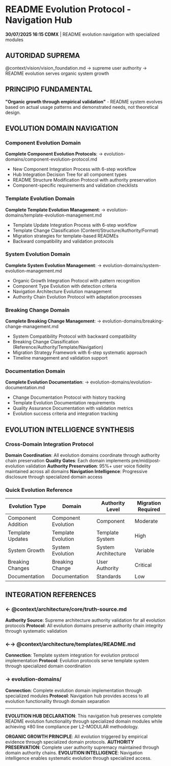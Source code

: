 # README Evolution Protocol - Navigation Hub

**30/07/2025 16:15 CDMX** | README evolution navigation with specialized modules

## AUTORIDAD SUPREMA
@context/vision/vision_foundation.md → supreme user authority → README evolution serves organic system growth

## PRINCIPIO FUNDAMENTAL
**"Organic growth through empirical validation"** - README system evolves based on actual usage patterns and demonstrated needs, not theoretical design.

## EVOLUTION DOMAIN NAVIGATION

### **Component Evolution Domain**
**Complete Component Evolution Protocols**: → evolution-domains/component-evolution-protocol.md
- New Component Integration Process with 6-step workflow
- Hub Integration Decision Tree for all component types
- README Structure Modification Protocol with authority preservation
- Component-specific requirements and validation checklists

### **Template Evolution Domain**
**Complete Template Evolution Management**: → evolution-domains/template-evolution-management.md
- Template Update Integration Process with 6-step workflow
- Template Change Classification (Content/Structure/Authority/Format)
- Migration strategies for template-based READMEs
- Backward compatibility and validation protocols

### **System Evolution Domain**
**Complete System Evolution Management**: → evolution-domains/system-evolution-management.md
- Organic Growth Integration Protocol with pattern recognition
- Component Type Evolution with detection criteria
- Navigation Architecture Evolution management
- Authority Chain Evolution Protocol with adaptation processes

### **Breaking Change Domain**
**Complete Breaking Change Management**: → evolution-domains/breaking-change-management.md
- System Compatibility Protocol with backward compatibility
- Breaking Change Classification (Reference/Authority/Template/Navigation)
- Migration Strategy Framework with 6-step systematic approach
- Timeline management and validation support

### **Documentation Domain**
**Complete Evolution Documentation**: → evolution-domains/evolution-documentation.md
- Change Documentation Protocol with history tracking
- Template Evolution Documentation requirements
- Quality Assurance Documentation with validation metrics
- Evolution success criteria and integration tracking

## EVOLUTION INTELLIGENCE SYNTHESIS

### **Cross-Domain Integration Protocol**
**Domain Coordination**: All evolution domains coordinate through authority chain preservation
**Quality Gates**: Each domain implements pre/mid/post-evolution validation
**Authority Preservation**: 95%+ user voice fidelity maintained across all domains
**Navigation Intelligence**: Progressive disclosure through specialized domain access

### **Quick Evolution Reference**
| Evolution Type | Domain | Authority Level | Migration Required |
|----------------|---------|-----------------|------------------- |
| Component Addition | Component Evolution | Component | Moderate |
| Template Updates | Template Evolution | Template System | High |
| System Growth | System Evolution | System Architecture | Variable |
| Breaking Changes | Breaking Change | User Authority | Critical |
| Documentation | Documentation | Standards | Low |

## INTEGRATION REFERENCES

### ← @context/architecture/core/truth-source.md
**Authority Source**: Supreme architecture authority validation for all evolution protocols
**Protocol**: All evolution domains preserve authority chain integrity through systematic validation

### ←→ @context/architecture/templates/README.md
**Connection**: Template system integration for evolution protocol implementation
**Protocol**: Evolution protocols serve template system through specialized domain coordination

### → evolution-domains/
**Connection**: Complete evolution domain implementation through specialized modules
**Protocol**: Navigation hub provides access to all evolution functionality through domain separation

---

**EVOLUTION HUB DECLARATION**: This navigation hub preserves complete README evolution functionality through specialized domain modules while achieving ≤80 line compliance per L2-MODULAR methodology.

**ORGANIC GROWTH PRINCIPLE**: All evolution triggered by empirical evidence through specialized domain protocols.
**AUTHORITY PRESERVATION**: Complete user authority supremacy maintained through domain authority chains.
**EVOLUTION INTELLIGENCE**: Navigation intelligence enables systematic evolution through specialized access.